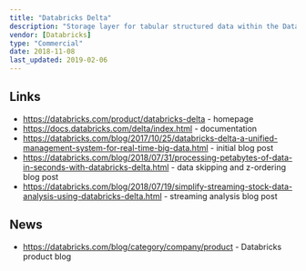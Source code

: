 ```yaml
---
title: "Databricks Delta"
description: "Storage layer for tabular structured data within the Databricks Unified Analytics Platform that supports ACID transactions and data skipping.  Data is persisted to Amazon S3 or Azure Blob Storage as Parquet files with metadata stored in a Hive Metastore, and includes full integration with Spark Structured Streaming and Spark SQL.  Supports batch appends, overwrites, updates, upserts and deletes and streaming appends or overwrites, with new data written as new delta files (with changes collapsed during reads) supported by a transaction log.  Allows multiple writers able to simultaneously modify a dataset, and ensures readers are always presented with a consistent view through the use of snapshots.  Includes support for a number of SQL management extensions, including viewing the transaction history (describe history), accessing previous versions of datafiles (by timestamp or version), collapsing delta files to improve performance (optimize) and removing old files left around to support snapshooted reads (vacuum).  Supports performant reads through standard Hive partitioning (including support for partition pruning) and data skipping (reducing data read based on recorded min/max values for data files which can be enhanced by z ordering data).  Also supports views over tables and backward compatible schema changes, including support for auto addition of new fields based on input data.  Currently in preview, having been first announced in October 2018."
vendor: [Databricks]
type: "Commercial"
date: 2018-11-08
last_updated: 2019-02-06
---
```

## Links

* <https://databricks.com/product/databricks-delta> - homepage
* <https://docs.databricks.com/delta/index.html> - documentation
* <https://databricks.com/blog/2017/10/25/databricks-delta-a-unified-management-system-for-real-time-big-data.html> - initial blog post
* <https://databricks.com/blog/2018/07/31/processing-petabytes-of-data-in-seconds-with-databricks-delta.html> - data skipping and z-ordering blog post
* <https://databricks.com/blog/2018/07/19/simplify-streaming-stock-data-analysis-using-databricks-delta.html> - streaming analysis blog post

## News

* <https://databricks.com/blog/category/company/product> - Databricks product blog